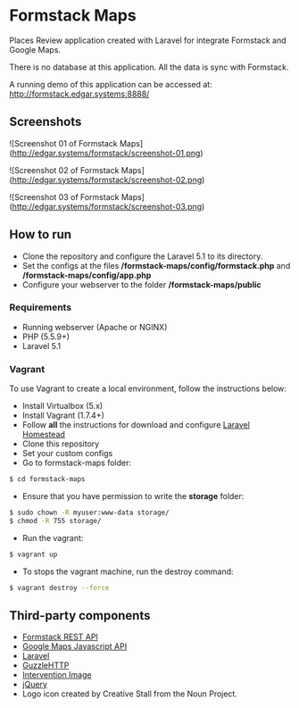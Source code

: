 # Formstack Maps

Places Review application created with Laravel for integrate Formstack and Google Maps.

There is no database at this application. All the data is sync with Formstack.

A running demo of this application can be accessed at: http://formstack.edgar.systems:8888/

## Screenshots

![Screenshot 01 of Formstack Maps]
(http://edgar.systems/formstack/screenshot-01.png)

![Screenshot 02 of Formstack Maps]
(http://edgar.systems/formstack/screenshot-02.png)

![Screenshot 03 of Formstack Maps]
(http://edgar.systems/formstack/screenshot-03.png)

## How to run

- Clone the repository and configure the Laravel 5.1 to its directory.
- Set the configs at the files **/formstack-maps/config/formstack.php** and **/formstack-maps/config/app.php**
- Configure your webserver to the folder **/formstack-maps/public**

### Requirements

- Running webserver (Apache or NGINX)
- PHP (5.5.9+)
- Laravel 5.1

### Vagrant

To use Vagrant to create a local environment, follow the instructions below:

- Install Virtualbox (5.x)
- Install Vagrant (1.7.4+)
- Follow **all** the instructions for download and configure [Laravel Homestead](http://laravel.com/docs/5.1/homestead)
- Clone this repository
- Set your custom configs
- Go to formstack-maps folder:
```sh
$ cd formstack-maps
```
- Ensure that you have permission to write the **storage** folder:
```sh
$ sudo chown -R myuser:www-data storage/
$ chmod -R 755 storage/
```
- Run the vagrant:
```sh
$ vagrant up
```
- To stops the vagrant machine, run the destroy command:
```sh
$ vagrant destroy --force
```

## Third-party components

- [Formstack REST API](http://developers.formstack.com/)
- [Google Maps Javascript API](https://developers.google.com/maps/documentation/javascript/?hl=pt-BR)
- [Laravel](http://laravel.com/)
- [GuzzleHTTP](https://github.com/guzzle/guzzle)
- [Intervention Image](http://image.intervention.io/)
- [jQuery](http://jquery.com/)
- Logo icon created by Creative Stall from the Noun Project.
